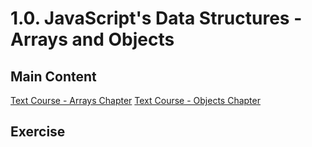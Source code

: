 # 1.0. JavaScript's Data Structures - Arrays and Objects

## Main Content

[Text Course - Arrays Chapter](https://gitbookio.gitbooks.io/javascript/content/arrays/)
[Text Course - Objects Chapter](https://gitbookio.gitbooks.io/javascript/content/objects/)

## Exercise
